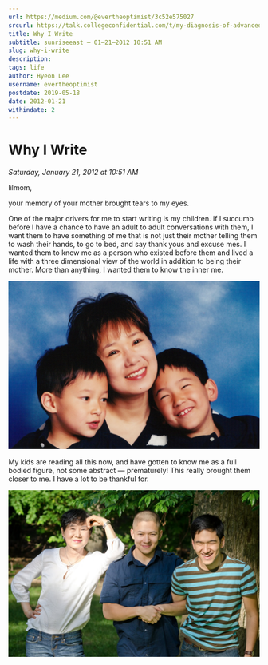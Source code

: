 ```yaml
---
url: https://medium.com/@evertheoptimist/3c52e575027
srcurl: https://talk.collegeconfidential.com/t/my-diagnosis-of-advanced-cancer-how-to-help-my-kids/1013554/1232
title: Why I Write
subtitle: sunriseeast — 01–21–2012 10:51 AM
slug: why-i-write
description: 
tags: life
author: Hyeon Lee
username: evertheoptimist
postdate: 2019-05-18
date: 2012-01-21
withindate: 2
---
```


# Why I Write

*Saturday, January 21, 2012 at 10:51 AM*

lilmom,

your memory of your mother brought tears to my eyes.

One of the major drivers for me to start writing is my children. if I succumb before I have a chance to have an adult to adult conversations with them, I want them to have something of me that is not just their mother telling them to wash their hands, to go to bed, and say thank yous and excuse mes. I wanted them to know me as a person who existed before them and lived a life with a three dimensional view of the world in addition to being their mother. More than anything, I wanted them to know the inner me.

![](./assets/1*t5Khe9mbtFIJatb8K7kUig.png)

My kids are reading all this now, and have gotten to know me as a full bodied figure, not some abstract — prematurely! This really brought them closer to me. I have a lot to be thankful for.

![June 2012](./assets/1*FfqwY2QgKH7cN1vsSHt5SQ.png)
